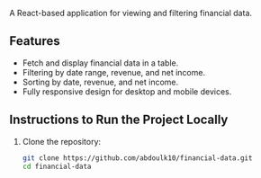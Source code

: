 A React-based application for viewing and filtering financial data.

## Features
- Fetch and display financial data in a table.
- Filtering by date range, revenue, and net income.
- Sorting by date, revenue, and net income.
- Fully responsive design for desktop and mobile devices.

## Instructions to Run the Project Locally
1. Clone the repository:
   ```bash
   git clone https://github.com/abdoulk10/financial-data.git
   cd financial-data
